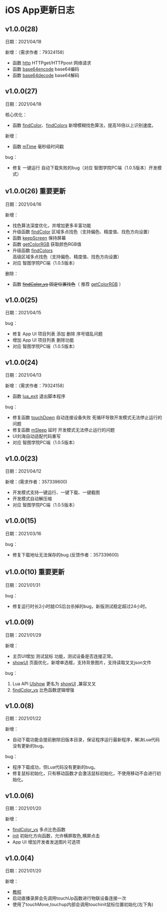 # iOS App更新日志
<!-- ## v1.0.0(*) 正在修复
日期：2021/

新增：
+ 新增API函数（需求作者：79324158）
+ aes加密解密

待解决的bug：
+ 搜索设备，搜索不到时出现卡死问题（反馈作者：79324158） -->

## v1.0.0(28)
日期：2021/04/18

新增：（需求作者：79324158）
+ 函数 [http](./YXZHUSHOU_API.md/#http) HTTPget/HTTPpost 网络请求
+ 函数 [base64encode](./YXZHUSHOU_API.md/#base64encode) base64编码
+ 函数 [base64decode](./YXZHUSHOU_API.md/#base64decode) base64解码

## v1.0.0(27)
日期：2021/04/18

核心优化：
+ 函数 [findColor](./YXZHUSHOU_API.md/#findColor)、[findColors](./YXZHUSHOU_API.md/#findColors) 新增模糊找色算法，提高16倍以上识别速度。

新增：
+ 函数 [mTime](./YXZHUSHOU_API.md/#mTime) 毫秒级时间戳

bug：
+ 修复 一键运行 自动下载失败的bug（对应 智图学院PC端（1.0.5版本）开发模式）

## v1.0.0(26) 重要更新
日期：2021/04/16

新增：
+ 找色算法深度优化，并增加更多丰富功能
+ 升级函数 [findColor](./YXZHUSHOU_API.md/#findColor) 区域多点找色（支持偏色、精度值、找色方向设置）
+ 函数 [keepScreen](./YXZHUSHOU_API.md/#keepScreen) 保持屏幕
+ 函数 [getColorRGB](./YXZHUSHOU_API.md/#getColorRGB) 获取颜色RGB值
+ 升级函数 [findColors](./YXZHUSHOU_API.md/#findColors) 高级区域多点找色（支持偏色、精度值、找色方向设置）
+ 对应 智图学院PC端（1.0.5版本）

删除：
+ 函数 ~~[findColor_vs](./YXZHUSHOU_API.md/#findColor_vs) 固定位置找色~~（ 推荐 [getColorRGB](./YXZHUSHOU_API.md/#getColorRGB) ）

## v1.0.0(25)
日期：2021/04/15

bug：
+ 修复 App UI 项目列表 添加 删除 序号错乱问题
+ 增加 App UI 项目列表 删除功能
+ 对应 智图学院PC端（1.0.5版本）

## v1.0.0(24)
日期：2021/04/13

新增：（需求作者：79324158）
+ 函数 [lua_exit](./YXZHUSHOU_API.md/#lua_exit) 退出脚本程序

bug：
+ 修复函数 [touchDown](./YXZHUSHOU_API.md/#touchDown) 自动连接设备失败 死循环导致开发模式无法停止运行的问题
+ 修复函数 [mSleep](./YXZHUSHOU_API.md/#mSleep) 延时 开发模式无法停止运行的问题
+ UI刘海自动适配代码重写
+ 对应 智图学院PC端（1.0.5版本）

## v1.0.0(23)
日期：2021/04/12

新增：(需求作者：357339600)
+ 开发模式支持一键运行、一键下载、一键截图
+ 开发模式自动解压缩
+ 对应 智图学院PC端（1.0.5版本）

## v1.0.0(15)
日期：2021/03/16

bug：
+ 修复下载地址无法保存的bug.(反馈作者：357339600)

## v1.0.0(10) 重要更新
日期：2021/01/31

bug：
+ 修复运行时长2小时就iOS后台杀掉的bug，新版测试稳定超过24小时。

## v1.0.0(9)
日期：2021/01/29

新增：
+ 主页UI增加 测试鼠标 功能，测试设备是否连接正常。
+ [showUI](./YXZHUSHOU_API.md/#showUI) 页面优化，新增单选框，支持背景图片，支持读取叉叉json文件

bug：
1. Lua API [UIshow](./YXZHUSHOU_API.md/#UIshow) 更名为 [showUI](./YXZHUSHOU_API.md/#showUI) ,兼容叉叉
2. [findColor_vs](./YXZHUSHOU_API.md/#findColor_vs) 比色函数逻辑增强

## v1.0.0(8)
日期：2021/01/22

新增：
+ 自动下载功能会提前删除旧版本目录，保证程序运行最新程序，解决Lua代码没有更新的bug。

bug：
+ 程序下载成功，但Lua代码没有更新的bug。
+ 修复鼠标初始化，只有移动函数才会激活鼠标初始化，不使用移动不会进行初始化。

## v1.0.0(6)
日期：2021/01/20

新增：
+ [findColor_vs](./YXZHUSHOU_API.md/#findColor_vs) 多点比色函数
+ [init](./YXZHUSHOU_API.md/#init) 初始化方向函数，允许横屏取色,横屏点击
+ App UI 增加开发者发送图片可选项

## v1.0.0(4)
日期：2021/01/20

新增：
+ [教程](https://www.bilibili.com/video/BV1qt4y1z7Rw)
+ 启动直播录屏会先调用touchUp函数进行物联设备连接一次
+ 使用了touchMove,touchup内部会调用touchinit鼠标位置初始化(左下角)